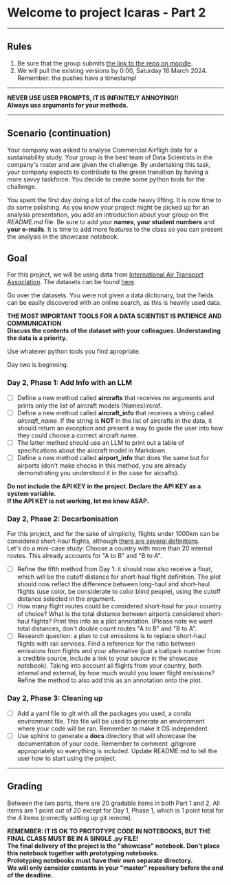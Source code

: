 # Welcome to project Icaras - Part 2
---
## Rules
1. Be sure that the group submits [the link to the repo on moodle](https://moodle.novasbe.pt/mod/assign/view.php?id=318193).
2. We will pull the existing versions by 0:00, Saturday 16 March 2024. Remember: the pushes have a timestamp!

---
<div class="alert alert-danger">
    <b> NEVER USE USER PROMPTS, IT IS INFINITELY ANNOYING!! </b>
    <br>
    <b> Always use arguments for your methods.</b>
</div>


---
## Scenario (continuation)

Your company was asked to analyse Commercial Airfligh data for a sustainability study. Your group is the best team of Data Scientists in the company's roster and are given the challenge. By undertaking this task, your company expects to contribute to the green transition by having a more savvy taskforce. You decide to create some python tools for the challenge.

You spent the first day doing a lot of the code heavy lifting. It is now time to do some polishing. As you know your project might be picked up for an analysis presentation, you add an introduction about your group on the _README.md_ file. Be sure to add your **names**, **your student numbers** and **your e-mails**. It is time to add more features to the class so you can present the analysis in the showcase notebook.

## Goal
For this project, we will be using data from [International Air Transport Association](https://www.iata.org/). The datasets can be found [here](https://gitlab.com/adpro1/adpro2024/-/raw/main/Files/flight_data.zip?inline=false).

Go over the datasets. You were not given a data dictionary, but the fields can be easily discovered with an online search, as this is heavily used data.

<div class="alert alert-danger">
    <b> THE MOST IMPORTANT TOOLS FOR A DATA SCIENTIST IS PATIENCE AND COMMUNICATION</b>
    <br>
    <b> Discuss the contents of the dataset with your colleagues. Understanding the data is a priority. </b>
</div>

Use whatever python tools you find apropriate.

Day two is beginning.

### Day 2, Phase 1: Add Info with an LLM

- [ ] Define a new method called **aircrafts** that receives no arguments and prints only the list of aircraft models (Names)ircraf.
- [ ] Define a new method called **aircraft_info** that receives a string called _aircraft_name_. If the string is **NOT** in the list of aircrafts in the data, it should return an exception and present a way to guide the user into how they could choose a correct aircraft name.
- [ ] The latter method should use an LLM to print out a table of specifications about the aircraft model in Markdown.
- [ ] Define a new method called **airport_info** that does the same but for airports (don't make checks in this method, you are already demonstrating you understood it in the case for aicrafts).

<div class="alert alert-danger">
    <b> Do not include the API KEY in the project. Declare the API KEY as a system variable.</b>
    <br>
    <b> If the API KEY is not working, let me know ASAP. </b>
</div>

### Day 2, Phase 2: Decarbonisation

For this project, and for the sake of simplicity, flights under 1000km can be considered short-haul flights, although [there are several definitions](https://en.wikipedia.org/wiki/Flight_length).  
Let's do a mini-case study: Choose a country with more than 20 internal routes. This already accounts for "A to B" and "B to A".

- [ ] Refine the fifth method from Day 1: it should now also receive a float, which will be the cutoff distance for short-haul flight definition. The plot should now reflect the difference between long-haul and short-haul flights (use color, be considerate to color blind people), using the cutoff distance selected in the argument.
- [ ] How many flight routes could be considered short-haul for your country of choice? What is the total distance between airports considered short-haul flights? Print this info as a plot annotation. (Please note we want total distances, don't double count routes "A to B" and "B to A".
- [ ] Research question: a plan to cut emissions is to replace short-haul flights with rail services. Find a reference for the ratio between emissions from flights and your alternative (just a ballpark number from a credible source, include a link to your source in the showcase notebook). Taking into account all flights from your country, both internal and external, by how much would you lower flight emissions? Refine the method to also add this as an annotation onto the plot. 

### Day 2, Phase 3: Cleaning up

- [ ] Add a yaml file to git with all the packages you used, a conda environment file. This file will be used to generate an environment where your code will be ran. Remember to make it OS independent.
- [ ] Use sphinx to generate a __docs__ directory that will showcase the documentation of your code. Remember to comment .gitignore appropriately so everything is included. Update README.md to tell the user how to start using the project.

---
## Grading

Between the two parts, there are 20 gradable items in both Part 1 and 2. All items are 1 point out of 20 except for Day 1, Phase 1, which is 1 point total for the 4 items (correctly setting up git remote).

<div class="alert alert-danger">
    <b> REMEMBER: IT IS OK TO PROTOTYPE CODE IN NOTEBOOKS, BUT THE FINAL CLASS MUST BE IN A SINGLE .py FILE! </b>
    <br>
    <b> The final delivery of the project is the "showcase" notebook. Don't place this notebook together with prototyping notebooks.</b>
    <br>
    <b> Prototyping notebooks must have their own separate directory.</b>
    <br>
    <b> We will only consider contents in your "master" repository before the end of the deadline.</b>
</div>


